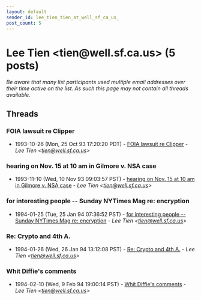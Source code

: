 ```yaml
---
layout: default
sender_id: lee_tien_tien_at_well_sf_ca_us_
post_count: 5
---
```


# Lee Tien <tien<span>@</span>well.sf.ca.us> (5 posts)

_Be aware that many list participants used multiple email addresses over their time active on the list. As such this page may not contain all threads available._

## Threads

### FOIA lawsuit re Clipper
+ 1993-10-26 (Mon, 25 Oct 93 17:20:20 PDT) - [FOIA lawsuit re Clipper](/archive/1993/10/7459ad6226eda48d572f81e9207e426d839b886c67474e994a146c6b54209c3b) - _Lee Tien \<tien@well.sf.ca.us\>_

### hearing on Nov. 15 at 10 am in Gilmore v. NSA case
+ 1993-11-10 (Wed, 10 Nov 93 09:03:57 PST) - [hearing on Nov. 15 at 10 am in Gilmore v. NSA case](/archive/1993/11/233caa52ed89039bcb1dfae55c56eb00f7488f42bc749154655915521d8e70e6) - _Lee Tien \<tien@well.sf.ca.us\>_

### for interesting people -- Sunday NYTimes Mag re:  encryption
+ 1994-01-25 (Tue, 25 Jan 94 07:36:52 PST) - [for interesting people -- Sunday NYTimes Mag re:  encryption](/archive/1994/01/e1520c24fdfec8fb639535749ecda26670198f8a340a4a74d771f32efb701909) - _Lee Tien \<tien@well.sf.ca.us\>_

### Re:  Crypto and 4th A.
+ 1994-01-26 (Wed, 26 Jan 94 13:12:08 PST) - [Re:  Crypto and 4th A.](/archive/1994/01/05ec03f621592d6414cd894d299db90344f9b911c42ce71cce1c1b7b93278296) - _Lee Tien \<tien@well.sf.ca.us\>_

### Whit Diffie's comments
+ 1994-02-10 (Wed, 9 Feb 94 19:00:14 PST) - [Whit Diffie's comments](/archive/1994/02/81d9941ed285de75c0e18a6757eb8cad4f6bef72227de04af38461a428622f02) - _Lee Tien \<tien@well.sf.ca.us\>_

